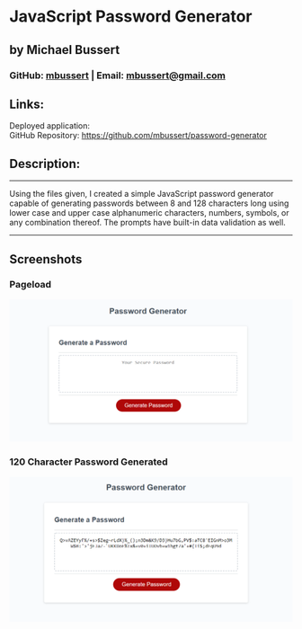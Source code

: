 # JavaScript Password Generator
## by Michael Bussert
### GitHub: [mbussert](https://github.com/mbussert) | Email: mbussert@gmail.com

## Links:
Deployed application:   
GitHub Repository: https://github.com/mbussert/password-generator

## Description:
---------------------------------
Using the files given, I created a simple JavaScript password generator capable of generating passwords between 8 and 128 characters long using lower case and upper case alphanumeric characters, numbers, symbols, or any combination thereof.  The prompts have built-in data validation as well.

----------------------------------------
## Screenshots

### Pageload 
![Pageload](./ss1.png)
### 120 Character Password Generated
![Functioning](./ss2.png)